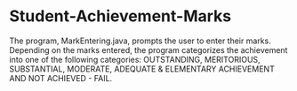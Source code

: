 # Student-Achievement-Marks
The program, MarkEntering.java, prompts the user to enter their marks. Depending on the marks entered, the program categorizes the achievement into one of the following categories: OUTSTANDING, MERITORIOUS, SUBSTANTIAL, MODERATE, ADEQUATE &amp; ELEMENTARY ACHIEVEMENT AND NOT ACHIEVED - FAIL.
